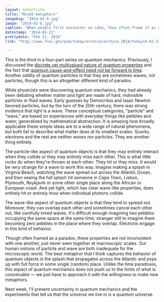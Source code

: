 ```yaml
---
layout: nutarticle
title: "Mixed metaphors"
imagebig: "2014-02-b.jpg"
image: "2014-02-b.jpg"
caption: "When people first encounter an idea, they often frame it as a combination of previously understood ideas, like the sea-horse on the left. The reality (right) may be a different thing altogether."
datestamp: "2014-02-21"
prettydate: "Feb 21, 2014"
link: "http://www.fnal.gov/pub/today/archive/archive_2014/today14-02-21.html"

---
```


This is the third in a four-part series on quantum mechanics. Previously, I discussed the [discrete yet multivalued nature of quantum properties](http://www.fnal.gov/pub/today/archive/archive_2014/today14-01-24.html) and the fact that [quantum cause-and-effect need not be forward in time](http://www.fnal.gov/pub/today/archive/archive_2014/today14-02-07.html). Another oddity of quantum particles is that they are sometimes waves, not particles, though this is an altogether different kind of paradox.

While physicists were discovering quantum mechanics, they had already been debating whether matter and light are made of hard, indivisible particles or fluid waves. Early guesses by Democritus and Isaac Newton favored particles, but by the turn of the 20th century, there was strong evidence that light is a wave. These conceptual categories, "particle" and "wave," are based on experiences with everyday things like pebbles and water, generalized by mathematical abstraction. It is amazing how broadly applicable these simple ideas are to a wide range of natural phenomena, but both fail to describe what matter does at its smallest scales. Quarks, electrons and the rest are neither waves nor particles. They are another thing entirely.

The particle-like aspect of quantum objects is that they may entirely interact when they collide or they may entirely miss each other. This is what little rocks do when they're thrown at each other: They hit or they miss. It would be very strange for a wave to work this way. Imagine making a splash in Virginia Beach, watching the wave spread out across the Atlantic Ocean, and then seeing the full splash hit someone in Cape Town, Lisbon, Plymouth, Reykjavik or some other single place along the African or European coast. And yet light, which has clear wave-like properties, does entirely hit or entirely miss when individual photons collide.

The wave-like aspect of quantum objects is that they tend to spread out. Moreover, they can overlap each other and sometimes cancel each other out, like carefully timed waves. It's difficult enough imagining two pebbles occupying the same space at the same time, stranger still to imagine them becoming zero pebbles in the place where they overlap. Electrons engage in this kind of behavior.

Though often framed as a paradox, these properties are not inconsistent with one another, just never seen together at macroscopic scales. Our human notions of particle and wave are both inadequate for the microscopic world. The best metaphor that I think captures the behavior of quantum objects is the splash that propagates across the Atlantic and pops up with full force in some single (random) place. Unlike the time paradoxes, this aspect of quantum mechanics does not push us to the limits of what is conceivable — we just have to approach it with the willingness to make new metaphors.

Next week, I'll present uncertainty in quantum mechanics and the experiments that tell us that the universe we live in is a quantum universe.

